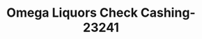 ---
f_zip-code: 34683
f_state-code: FL
title: Omega Liquors Check Cashing-23241
f_phone: 727-584-4747
f_city-only: Palm Harbor
f_address: 521 Plover Place Palm Harbor
f_location-unique-id: '23241'
slug: omega-liquors-check-cashing-23241
updated-on: '2024-05-30T13:46:58.046Z'
created-on: '2024-05-30T13:36:59.803Z'
published-on: '2024-05-30T13:54:32.469Z'
f_city-state: cms/city/palm-harbor-fl.md
f_company: cms/company/omega-liquors-check-cashing.md
f_state: cms/state/florida.md
layout: '[payday-loan].html'
tags: payday-loan
---